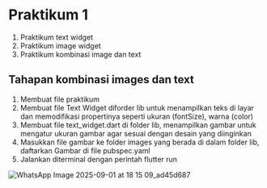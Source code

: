 # Praktikum 1

1. Praktikum text widget
2. Praktikum image widget
3. Praktikum kombinasi image dan text

## Tahapan kombinasi images dan text
1. Membuat file praktikum
2. Membuat  file Text Widget diforder lib untuk menampilkan teks di layar dan memodifikasi propertinya seperti ukuran (fontSize), warna (color)
3. Membuat  file text_widget.dart di folder lib, menampilkan gambar  untuk mengatur ukuran gambar agar sesuai dengan desain yang diinginkan
4. Masukkan file gambar ke folder images yang berada di dalam folder lib, daftarkan Gambar di file pubspec.yaml
5. Jalankan diterminal dengan perintah flutter run

![WhatsApp Image 2025-09-01 at 18 15 09_ad45d687](https://github.com/user-attachments/assets/eba52fe4-c5af-4055-bff7-643fb08d8df8)
